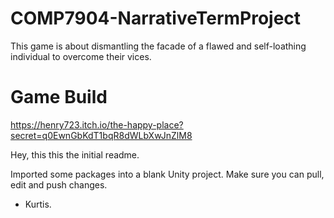 # COMP7904-NarrativeTermProject
This game is about dismantling the facade of a flawed and self-loathing individual to overcome their vices.

# Game Build
https://henry723.itch.io/the-happy-place?secret=q0EwnGbKdT1bqR8dWLbXwJnZlM8

Hey, this this the initial readme.

Imported some packages into a blank Unity project.
Make sure you can pull, edit and push changes.

- Kurtis.
